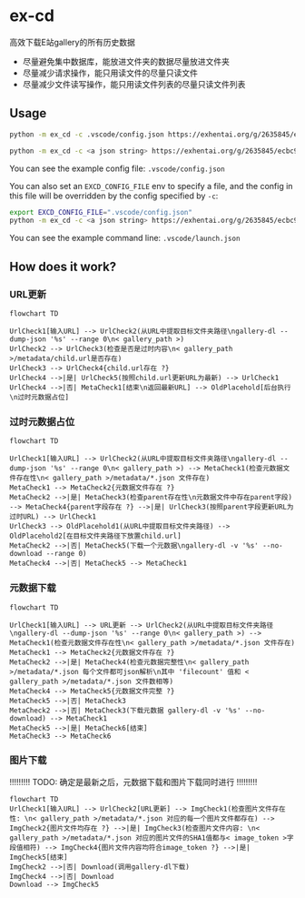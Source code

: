 # ex-cd

高效下载E站gallery的所有历史数据

* 尽量避免集中数据库，能放进文件夹的数据尽量放进文件夹
* 尽量减少请求操作，能只用读文件的尽量只读文件
* 尽量减少文件读写操作，能只用读文件列表的尽量只读文件列表

## Usage

```sh
python -m ex_cd -c .vscode/config.json https://exhentai.org/g/2635845/ecbc9d9681/
```

```sh
python -m ex_cd -c <a json string> https://exhentai.org/g/2635845/ecbc9d9681/
```

You can see the example config file: `.vscode/config.json`

You can also set an `EXCD_CONFIG_FILE` env to specify a file, and the config in this file will be overridden by the config specified by `-c`:

```sh
export EXCD_CONFIG_FILE=".vscode/config.json"
python -m ex_cd -c <a json string> https://exhentai.org/g/2635845/ecbc9d9681/
```

You can see the example command line: `.vscode/launch.json`

## How does it work?

### URL更新

```mermaid
flowchart TD

UrlCheck1[输入URL] --> UrlCheck2(从URL中提取目标文件夹路径\ngallery-dl --dump-json '%s' --range 0\n< gallery_path >)
UrlCheck2 --> UrlCheck3(检查是否是过时内容\n< gallery_path >/metadata/child.url是否存在)
UrlCheck3 --> UrlCheck4{child.url存在 ?}
UrlCheck4 -->|是| UrlCheck5(按照child.url更新URL为最新) --> UrlCheck1
UrlCheck4 -->|否| MetaCheck1[结束\n返回最新URL] --> OldPlacehold[后台执行\n过时元数据占位]
```

### 过时元数据占位

```mermaid
flowchart TD

UrlCheck1[输入URL] --> UrlCheck2(从URL中提取目标文件夹路径\ngallery-dl --dump-json '%s' --range 0\n< gallery_path >) --> MetaCheck1(检查元数据文件存在性\n< gallery_path >/metadata/*.json 文件存在)
MetaCheck1 --> MetaCheck2{元数据文件存在 ?}
MetaCheck2 -->|是| MetaCheck3(检查parent存在性\n元数据文件中存在parent字段) --> MetaCheck4{parent字段存在 ?} -->|是| UrlCheck3(按照parent字段更新URL为过时URL) --> UrlCheck1
UrlCheck3 --> OldPlacehold1(从URL中提取目标文件夹路径) --> OldPlacehold2[在目标文件夹路径下放置child.url]
MetaCheck2 -->|否| MetaCheck5(下载一个元数据\ngallery-dl -v '%s' --no-download --range 0)
MetaCheck4 -->|否| MetaCheck5 --> MetaCheck1
```

### 元数据下载

```mermaid
flowchart TD

UrlCheck1[输入URL] --> URL更新 --> UrlCheck2(从URL中提取目标文件夹路径\ngallery-dl --dump-json '%s' --range 0\n< gallery_path >) --> MetaCheck1(检查元数据文件存在性\n< gallery_path >/metadata/*.json 文件存在)
MetaCheck1 --> MetaCheck2{元数据文件存在 ?}
MetaCheck2 -->|是| MetaCheck4(检查元数据完整性\n< gallery_path >/metadata/*.json 每个文件都可json解析\n其中 'filecount' 值和 < gallery_path >/metadata/*.json 文件数相等)
MetaCheck4 --> MetaCheck5{元数据文件完整 ?}
MetaCheck5 -->|否| MetaCheck3
MetaCheck2 -->|否| MetaCheck3(下载元数据 gallery-dl -v '%s' --no-download) --> MetaCheck1
MetaCheck5 -->|是| MetaCheck6[结束]
MetaCheck3 --> MetaCheck6
```

### 图片下载

!!!!!!!!! TODO: 确定是最新之后，元数据下载和图片下载同时进行 !!!!!!!!!

```mermaid
flowchart TD
UrlCheck1[输入URL] --> UrlCheck2[URL更新] --> ImgCheck1(检查图片文件存在性: \n< gallery_path >/metadata/*.json 对应的每一个图片文件都存在) --> ImgCheck2{图片文件均存在 ?} -->|是| ImgCheck3(检查图片文件内容: \n< gallery_path >/metadata/*.json 对应的图片文件的SHA1值都与< image_token >字段值相符) --> ImgCheck4{图片文件内容均符合image_token ?} -->|是| ImgCheck5[结束]
ImgCheck2 -->|否| Download(调用gallery-dl下载)
ImgCheck4 -->|否| Download
Download --> ImgCheck5
```